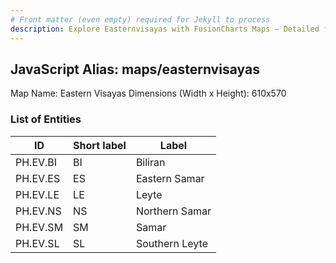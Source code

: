 ```yaml
---
# Front matter (even empty) required for Jekyll to process
description: Explore Easternvisayas with FusionCharts Maps – Detailed features for seamless integration. Try now & enhance your data visualization today! 
---
```


## JavaScript Alias: maps/easternvisayas

Map Name: Eastern Visayas
Dimensions (Width x Height): 610x570





### List of Entities

ID | Short label | Label
---|---|---|
PH.EV.BI | BI | Biliran
PH.EV.ES | ES | Eastern Samar
PH.EV.LE | LE | Leyte
PH.EV.NS | NS | Northern Samar		
PH.EV.SM | SM | Samar
PH.EV.SL | SL | Southern Leyte